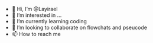 - 👋 Hi, I’m @Layirael
- 👀 I’m interested in ...
- 🌱 I’m currently learning coding
- 💞️ I’m looking to collaborate on flowchats and pseucode
- 📫 How to reach me 

<!---
Layirael/Layirael is a ✨ special ✨ repository because its `README.md` (this file) appears on your GitHub profile.
You can click the Preview link to take a look at your changes.
--->
